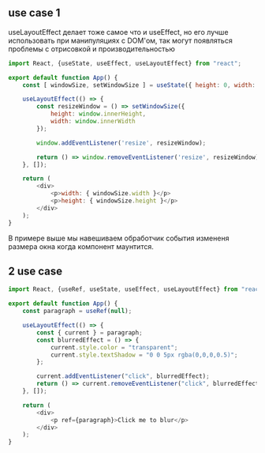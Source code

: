 ## use case 1
useLayoutEffect делает тоже самое что и useEffect, но его лучше использовать при манипуляциях
с DOM'ом, так могут появляться проблемы с отрисовкой и производительностью
```js
import React, {useState, useEffect, useLayoutEffect} from "react";

export default function App() {
    const [ windowSize, setWindowSize ] = useState({ height: 0, width: 0 });

    useLayoutEffect(() => {
        const resizeWindow = () => setWindowSize({
            height: window.innerHeight,
            width: window.innerWidth
        });

        window.addEventListener('resize', resizeWindow);

        return () => window.removeEventListener('resize', resizeWindow);
    }, []);

    return (
        <div>
            <p>width: { windowSize.width }</p>
            <p>height: { windowSize.height }</p>
        </div>
    );
}
```
В примере выше мы навешиваем обработчик события измененя размера окна когда компонент маунтится.

## 2 use case
```js
import React, {useRef, useState, useEffect, useLayoutEffect} from "react";

export default function App() {
    const paragraph = useRef(null);

    useLayoutEffect(() => {
        const { current } = paragraph;
        const blurredEffect = () => {
            current.style.color = "transparent";
            current.style.textShadow = "0 0 5px rgba(0,0,0,0.5)";
        };

        current.addEventListener("click", blurredEffect);
        return () => current.removeEventListener("click", blurredEffect);
    }, []);

    return (
        <div>
            <p ref={paragraph}>Click me to blur</p>
        </div>
    );
}
```